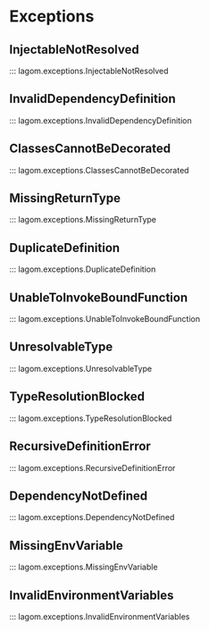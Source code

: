# Exceptions

## InjectableNotResolved
::: lagom.exceptions.InjectableNotResolved

## InvalidDependencyDefinition
::: lagom.exceptions.InvalidDependencyDefinition

## ClassesCannotBeDecorated
::: lagom.exceptions.ClassesCannotBeDecorated

## MissingReturnType
::: lagom.exceptions.MissingReturnType

## DuplicateDefinition
::: lagom.exceptions.DuplicateDefinition

## UnableToInvokeBoundFunction
::: lagom.exceptions.UnableToInvokeBoundFunction

## UnresolvableType
::: lagom.exceptions.UnresolvableType


## TypeResolutionBlocked
::: lagom.exceptions.TypeResolutionBlocked

## RecursiveDefinitionError
::: lagom.exceptions.RecursiveDefinitionError

## DependencyNotDefined
::: lagom.exceptions.DependencyNotDefined

## MissingEnvVariable
::: lagom.exceptions.MissingEnvVariable

## InvalidEnvironmentVariables
::: lagom.exceptions.InvalidEnvironmentVariables

